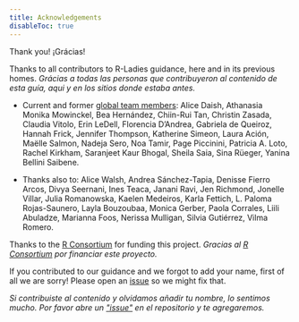 ```yaml
---
title: Acknowledgements
disableToc: true
---
```


Thank you! ¡Grácias!

Thanks to all contributors to R-Ladies guidance, here and in its previous homes.
_Grácias a todas las personas que contribuyeron al contenido de esta guía, aqui y en los sitios donde estaba antes._

* Current and former [global team members](https://rladies.org/about-us/team/): 
  Alice Daish, 
  Athanasia Monika Mowinckel, 
  Bea Hernández, 
  Chiin-Rui Tan, 
  Christin Zasada, 
  Claudia Vitolo, 
  Erin LeDell, 
  Florencia D’Andrea, 
  Gabriela de Queiroz, 
  Hannah Frick, 
  Jennifer Thompson, 
  Katherine Simeon, 
  Laura Ación, 
  Maëlle Salmon, 
  Nadeja Sero, 
  Noa Tamir, 
  Page Piccinini, 
  Patricia A. Loto, 
  Rachel Kirkham, 
  Saranjeet Kaur Bhogal, 
  Sheila Saia,
  Sina Rüeger, 
  Yanina Bellini Saibene.

* Thanks also to: 
  Alice Walsh, 
  Andrea Sánchez-Tapia, 
  Denisse Fierro Arcos, 
  Divya Seernani, 
  Ines Teaca, 
  Janani Ravi, 
  Jen Richmond, 
  Jonelle Villar, 
  Julia Romanowska, 
  Kaelen Medeiros,
  Karla Fettich, 
  L. Paloma Rojas-Saunero,
  Layla Bouzoubaa, 
  Monica Gerber,
  Paola Corrales, 
  Liili Abuladze, 
  Marianna Foos, 
  Nerissa Mulligan,
  Silvia Gutiérrez, 
  Vilma Romero.

Thanks to the [R Consortium](https://www.r-consortium.org/) for funding this project.
_Gracias al [R Consortium](https://www.r-consortium.org/) por financiar este proyecto._

If you contributed to our guidance and we forgot to add your name, first of all we are sorry!
Please open an [issue](https://github.com/rladies/rladiesguide/issues?q=is%3Aissue+is%3Aopen+sort%3Aupdated-desc) so we might fix that.

_Si contribuiste al contenido y olvidamos añadir tu nombre, lo sentimos mucho. Por favor abre un ["issue"](https://github.com/rladies/rladiesguide/issues?q=is%3Aissue+is%3Aopen+sort%3Aupdated-desc) en el repositorio y te agregaremos._

